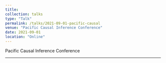 ```yaml
---
title:
collection: talks
type: "Talk"
permalink: /talks/2021-09-01-pacific-causal
venue: "Pacific Causal Inference Conference"
date: 2021-09-01
location: "Online"
---
```


Pacific Causal Inference Conference

---
